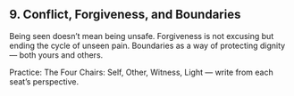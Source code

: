 ## 9. Conflict, Forgiveness, and Boundaries

Being seen doesn’t mean being unsafe. Forgiveness is not excusing but ending the cycle of unseen pain. Boundaries as a way of protecting dignity — both yours and others.

Practice: The Four Chairs: Self, Other, Witness, Light — write from each seat’s perspective.